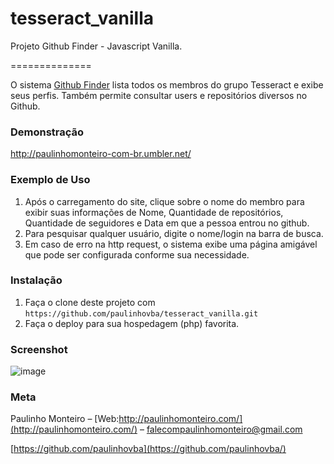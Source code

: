 # tesseract_vanilla
Projeto Github Finder - Javascript Vanilla.

==============

O sistema [Github Finder](https://github.com/paulinhovba/tesseract_vanilla) lista todos os membros do grupo Tesseract e exibe seus perfis. Também permite consultar users e repositórios diversos no Github.

### Demonstração

http://paulinhomonteiro-com-br.umbler.net/

### Exemplo de Uso

1. Após o carregamento do site, clique sobre o nome do membro para exibir suas informações de Nome, Quantidade de repositórios, Quantidade de seguidores e Data em que a pessoa entrou no github.
2. Para pesquisar qualquer usuário, digite o nome/login na barra de busca.
3. Em caso de erro na http request, o sistema exibe uma página amigável que pode ser configurada conforme sua necessidade.

### Instalação

1. Faça o clone deste projeto com `https://github.com/paulinhovba/tesseract_vanilla.git`
2. Faça o deploy para sua hospedagem (php) favorita. 

### Screenshot

![image](https://user-images.githubusercontent.com/52004768/73840011-0767ee00-47f6-11ea-95ff-da49064eb8f4.png)

### Meta

Paulinho Monteiro – [Web:http://paulinhomonteiro.com/](http://paulinhomonteiro.com/) – falecompaulinhomonteiro@gmail.com

[https://github.com/paulinhovba](https://github.com/paulinhovba/)
